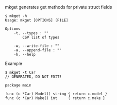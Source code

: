mkget generates get methods for private struct fields

    $ mkget -h
    Usage: mkget [OPTIONS] [FILE]
    
    Options
        -t, --types : ""
            CSV list of types
    
        -w, --write-file : ""
        -a, --append-file : ""
        -h, --help

Example

    $ mkget -t Car
    // GENERATED, DO NOT EDIT!
    
    package main
    
    func (c *Car) Model() string { return c.model }
    func (c *Car) Make() int     { return c.make }
